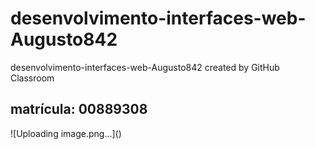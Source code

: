# desenvolvimento-interfaces-web-Augusto842
desenvolvimento-interfaces-web-Augusto842 created by GitHub Classroom
<h2> matrícula: 00889308</h2>
![Uploading image.png…]()

